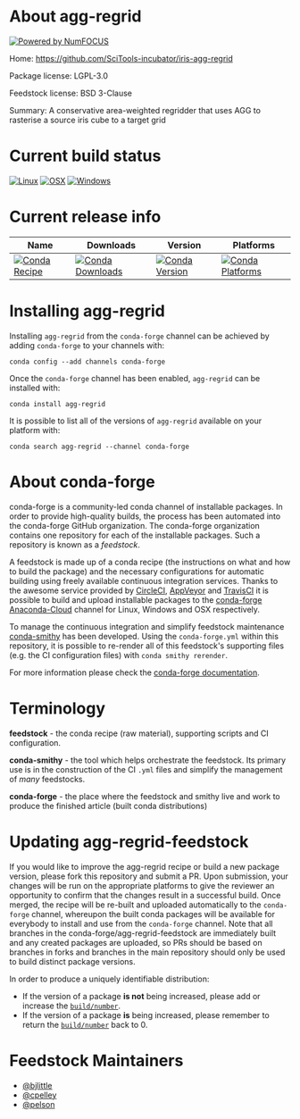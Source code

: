 About agg-regrid
================

[![Powered by NumFOCUS](https://img.shields.io/badge/powered%20by-NumFOCUS-orange.svg?style=flat&colorA=E1523D&colorB=007D8A)](http://numfocus.org)

Home: https://github.com/SciTools-incubator/iris-agg-regrid

Package license: LGPL-3.0

Feedstock license: BSD 3-Clause

Summary: A conservative area-weighted regridder that uses AGG to rasterise a source iris cube to a target grid



Current build status
====================

[![Linux](https://img.shields.io/circleci/project/github/conda-forge/agg-regrid-feedstock/master.svg?label=Linux)](https://circleci.com/gh/conda-forge/agg-regrid-feedstock)
[![OSX](https://img.shields.io/travis/conda-forge/agg-regrid-feedstock/master.svg?label=macOS)](https://travis-ci.org/conda-forge/agg-regrid-feedstock)
[![Windows](https://img.shields.io/appveyor/ci/conda-forge/agg-regrid-feedstock/master.svg?label=Windows)](https://ci.appveyor.com/project/conda-forge/agg-regrid-feedstock/branch/master)

Current release info
====================

| Name | Downloads | Version | Platforms |
| --- | --- | --- | --- |
| [![Conda Recipe](https://img.shields.io/badge/recipe-agg--regrid-green.svg)](https://anaconda.org/conda-forge/agg-regrid) | [![Conda Downloads](https://img.shields.io/conda/dn/conda-forge/agg-regrid.svg)](https://anaconda.org/conda-forge/agg-regrid) | [![Conda Version](https://img.shields.io/conda/vn/conda-forge/agg-regrid.svg)](https://anaconda.org/conda-forge/agg-regrid) | [![Conda Platforms](https://img.shields.io/conda/pn/conda-forge/agg-regrid.svg)](https://anaconda.org/conda-forge/agg-regrid) |

Installing agg-regrid
=====================

Installing `agg-regrid` from the `conda-forge` channel can be achieved by adding `conda-forge` to your channels with:

```
conda config --add channels conda-forge
```

Once the `conda-forge` channel has been enabled, `agg-regrid` can be installed with:

```
conda install agg-regrid
```

It is possible to list all of the versions of `agg-regrid` available on your platform with:

```
conda search agg-regrid --channel conda-forge
```


About conda-forge
=================

conda-forge is a community-led conda channel of installable packages.
In order to provide high-quality builds, the process has been automated into the
conda-forge GitHub organization. The conda-forge organization contains one repository
for each of the installable packages. Such a repository is known as a *feedstock*.

A feedstock is made up of a conda recipe (the instructions on what and how to build
the package) and the necessary configurations for automatic building using freely
available continuous integration services. Thanks to the awesome service provided by
[CircleCI](https://circleci.com/), [AppVeyor](https://www.appveyor.com/)
and [TravisCI](https://travis-ci.org/) it is possible to build and upload installable
packages to the [conda-forge](https://anaconda.org/conda-forge)
[Anaconda-Cloud](https://anaconda.org/) channel for Linux, Windows and OSX respectively.

To manage the continuous integration and simplify feedstock maintenance
[conda-smithy](https://github.com/conda-forge/conda-smithy) has been developed.
Using the ``conda-forge.yml`` within this repository, it is possible to re-render all of
this feedstock's supporting files (e.g. the CI configuration files) with ``conda smithy rerender``.

For more information please check the [conda-forge documentation](https://conda-forge.org/docs/).

Terminology
===========

**feedstock** - the conda recipe (raw material), supporting scripts and CI configuration.

**conda-smithy** - the tool which helps orchestrate the feedstock.
                   Its primary use is in the construction of the CI ``.yml`` files
                   and simplify the management of *many* feedstocks.

**conda-forge** - the place where the feedstock and smithy live and work to
                  produce the finished article (built conda distributions)


Updating agg-regrid-feedstock
=============================

If you would like to improve the agg-regrid recipe or build a new
package version, please fork this repository and submit a PR. Upon submission,
your changes will be run on the appropriate platforms to give the reviewer an
opportunity to confirm that the changes result in a successful build. Once
merged, the recipe will be re-built and uploaded automatically to the
`conda-forge` channel, whereupon the built conda packages will be available for
everybody to install and use from the `conda-forge` channel.
Note that all branches in the conda-forge/agg-regrid-feedstock are
immediately built and any created packages are uploaded, so PRs should be based
on branches in forks and branches in the main repository should only be used to
build distinct package versions.

In order to produce a uniquely identifiable distribution:
 * If the version of a package **is not** being increased, please add or increase
   the [``build/number``](https://conda.io/docs/user-guide/tasks/build-packages/define-metadata.html#build-number-and-string).
 * If the version of a package **is** being increased, please remember to return
   the [``build/number``](https://conda.io/docs/user-guide/tasks/build-packages/define-metadata.html#build-number-and-string)
   back to 0.

Feedstock Maintainers
=====================

* [@bjlittle](https://github.com/bjlittle/)
* [@cpelley](https://github.com/cpelley/)
* [@pelson](https://github.com/pelson/)

